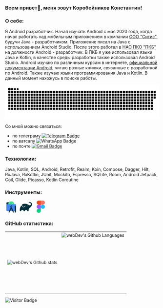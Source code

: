 ### Всем привет👋, меня зовут Коробейников Константин!

### О себе:

Я Android разработчик. Начал изучать Android с мая 2020 года, когда начал работать над мобильным приложением в компании <a href="https://www.sitis.ru">ООО "Ситис"</a>, будучи Java - разработчиком. Приложение писал на Java с использованием Android Studio. После этого работал в <a href="https://pkbonline.ru">НАО ПКО "ПКБ"</a> на должности Android - разработчик. В ПКБ я уже использовал языки Java и Kotlin, в качестве среды разработки также использовал Android Studio. Android изучаю по различным курсам в интернете, <a href="https://developer.android.com">официальной документации Android</a>, читаю разные книжки, связанные с разработкой по Android. Также изучаю языки программирования Java и Kotlin. В данный момент нахожусь в поиске работы.

<p align="center">
 <img width="600" src="github-snake.svg" alt="snake"/>
</p>

Со мной можно связаться:
- по телеграму [![Telegram Badge](https://img.shields.io/badge/-destroy_man-blue?style=flat&logo=Telegram&logoColor=white)](https://t.me/destroy_man)
- по ватсапу ![WhatsApp Badge](https://img.shields.io/badge/-79655078263-green?style=flat&logo=WhatsApp&logoColor=white) 
- по почте [![Gmail Badge](https://img.shields.io/badge/-destroyman3@gmail.com-red?style=flat&logo=Gmail&logoColor=white)](mailto:destroyman3@gmail.com)

### Технологии:

Java, Kotlin, SQL, Android, Retrofit, Realm, Koin, Compose, Dagger, Hilt, RxJava, RxKotlin, JUnit, Mockito, Espresso, SQLite, Room, Android Jetpack, Coil, Glide, Picasso, Kotlin Coroutine

### Инструменты:

<div>
  <img src="https://github.com/devicons/devicon/blob/master/icons/androidstudio/androidstudio-original.svg" title="android studio" alt="android studio" width="40" height="40"/>&nbsp;
  <img src="https://github.com/devicons/devicon/blob/master/icons/gradle/gradle-original.svg" title="gradle" alt="gradle" width="40" height="40"/>&nbsp;
  <img src="https://github.com/devicons/devicon/blob/master/icons/figma/figma-original.svg" title="figma" alt="figma" width="40" height="40"/>&nbsp;
</div>

### GitHub статистика:

<table>
  <tr>
    <td>
      <img align="left" src="http://github-readme-streak-stats.herokuapp.com/?user=destroy-man&theme=ocean-gradient" alt="webDev's Github stats" />
    </td>
    <td>
      <img height="195px" align="right" alt="webDev's Github Languages" src="https://github-readme-stats-sigma-five.vercel.app/api/top-langs/?username=destroy-man&layout=compact&theme=algolia" />
    </td>
  </tr>
</table>

![Visitor Badge](https://visitor-badge.laobi.icu/badge?page_id=destroy-man)
